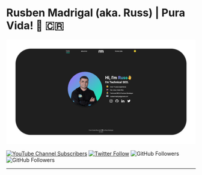 # Rusben Madrigal (aka. Russ) | Pura Vida! 🤙 🇨🇷

<img src="https://raw.githubusercontent.com/rusbenmadrigal/cv/main/src/img/bg.png" alt="Russ Madrigal">

[![YouTube Channel Subscribers](https://img.shields.io/youtube/channel/subscribers/UCNKD4zTYuRz5DAjofClGIOQ?style=social)](https://youtube.com/rusbenmadrigal?sub_confirmation=1)
[![Twitter Follow](https://img.shields.io/twitter/follow/rusbenmadrigal?style=social)](https://twitter.com/rusbenmadrigal)
![GitHub Followers](https://img.shields.io/github/followers/rusbenmadrigal?style=social)
![GitHub Followers](https://img.shields.io/github/stars/rusbenmadrigal?style=social)

---



